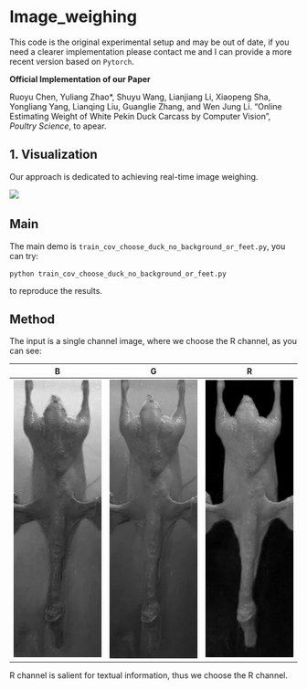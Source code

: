 # Image_weighing

This code is the original experimental setup and may be out of date, if you need a clearer implementation please contact me and I can provide a more recent version based on `Pytorch`.

**Official Implementation of our Paper**

Ruoyu Chen, Yuliang Zhao*, Shuyu Wang, Lianjiang Li, Xiaopeng Sha, Yongliang Yang, Lianqing Liu, Guanglie Zhang, and Wen Jung Li. “Online Estimating Weight of White Pekin Duck Carcass by Computer Vision”, *Poultry Science*, to apear.

## 1. Visualization

Our approach is dedicated to achieving real-time image weighing.

![](./images/duck.gif)

## Main 

The main demo is `train_cov_choose_duck_no_background_or_feet.py`, you can try:

```
python train_cov_choose_duck_no_background_or_feet.py
```

to reproduce the results.

## Method

The input is a single channel image, where we choose the R channel, as you can see:

|B|G|R|
|-|-|-|
|![](./result_b.jpg)|![](./result_g.jpg)|![](./result_r.jpg)|

R channel is salient for textual information, thus we choose the R channel.
